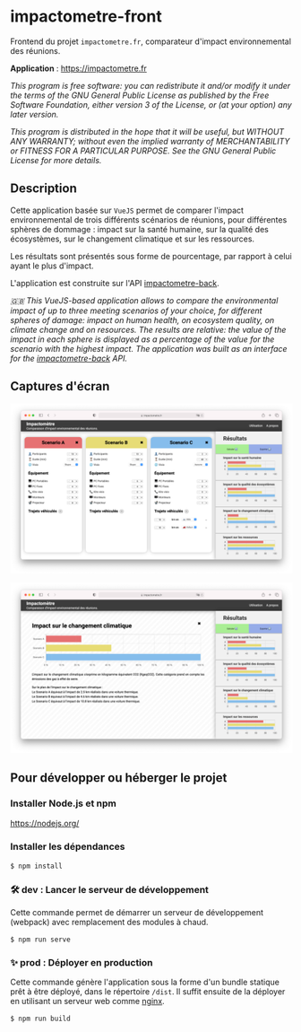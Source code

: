 # impactometre-front
Frontend du projet `impactometre.fr`, comparateur d'impact environnemental des réunions.

**Application** : https://impactometre.fr

_This program is free software: you can redistribute it and/or modify
it under the terms of the GNU General Public License as published by
the Free Software Foundation, either version 3 of the License, or
(at your option) any later version._

_This program is distributed in the hope that it will be useful,
but WITHOUT ANY WARRANTY; without even the implied warranty of
MERCHANTABILITY or FITNESS FOR A PARTICULAR PURPOSE.  See the
GNU General Public License for more details._

## Description

Cette application basée sur `VueJS` permet de comparer l'impact environnemental de trois différents scénarios de réunions, pour différentes sphères de dommage : impact sur la santé humaine, sur la qualité des écosystèmes, sur le changement climatique et sur les ressources.

Les résultats sont présentés sous forme de pourcentage, par rapport à celui ayant le plus d'impact.

L'application est construite sur l'API [impactometre-back](https://github.com/impactometre/impactometre-back).

_🇬🇧 This VueJS-based application allows to compare the environmental impact of up to three meeting scenarios of your choice, for different spheres of damage: impact on human health, on ecosystem quality, on climate change and on resources. The results are relative: the value of the impact in each sphere is displayed as a percentage of the value for the scenario with the highest impact. The application was built as an interface for the [impactometre-back](https://github.com/impactometre/impactometre-back) API._

## Captures d'écran

![](./screenshots/impactometre_screenshot_1.png)

![](./screenshots/impactometre_screenshot_2.png)

## Pour développer ou héberger le projet

### Installer Node.js et npm
https://nodejs.org/

### Installer les dépendances
```bash
$ npm install
```

### 🛠 dev : Lancer le serveur de développement
Cette commande permet de démarrer un serveur de développement (webpack) avec remplacement des modules à chaud.
```bash
$ npm run serve
```

### ✨ prod : Déployer en production
Cette commande génère l'application sous la forme d'un bundle statique prêt à être déployé, dans le répertoire `/dist`.
Il suffit ensuite de la déployer en utilisant un serveur web comme [nginx](https://cli.vuejs.org/guide/deployment.html#docker-nginx).
```bash
$ npm run build
```
